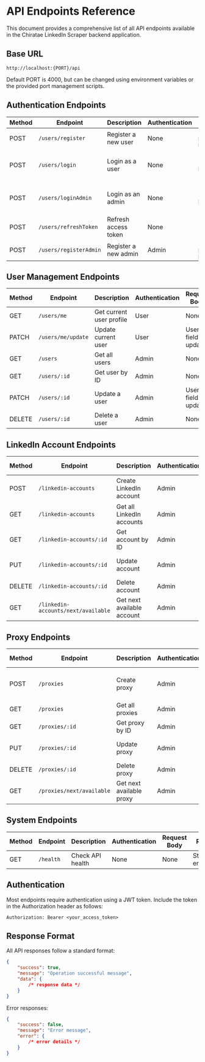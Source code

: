 # API Endpoints Reference

This document provides a comprehensive list of all API endpoints available in the Chiratae LinkedIn Scraper backend application.

## Base URL

```
http://localhost:{PORT}/api
```

Default PORT is 4000, but can be changed using environment variables or the provided port management scripts.

## Authentication Endpoints

| Method | Endpoint               | Description          | Authentication | Request Body                      | Response                 |
| ------ | ---------------------- | -------------------- | -------------- | --------------------------------- | ------------------------ |
| POST   | `/users/register`      | Register a new user  | None           | `{name, email, password, phone?}` | Success message          |
| POST   | `/users/login`         | Login as a user      | None           | `{email, password}`               | User details and tokens  |
| POST   | `/users/loginAdmin`    | Login as an admin    | None           | `{email, password}`               | Admin details and tokens |
| POST   | `/users/refreshToken`  | Refresh access token | None           | `{refreshToken}`                  | New access token         |
| POST   | `/users/registerAdmin` | Register a new admin | Admin          | `{name, email, password, phone?}` | Success message          |

## User Management Endpoints

| Method | Endpoint           | Description              | Authentication | Request Body          | Response        |
| ------ | ------------------ | ------------------------ | -------------- | --------------------- | --------------- |
| GET    | `/users/me`        | Get current user profile | User           | None                  | User details    |
| PATCH  | `/users/me/update` | Update current user      | User           | User fields to update | Updated user    |
| GET    | `/users`           | Get all users            | Admin          | None                  | List of users   |
| GET    | `/users/:id`       | Get user by ID           | Admin          | None                  | User details    |
| PATCH  | `/users/:id`       | Update a user            | Admin          | User fields to update | Updated user    |
| DELETE | `/users/:id`       | Delete a user            | Admin          | None                  | Success message |

## LinkedIn Account Endpoints

| Method | Endpoint                            | Description                | Authentication | Request Body                                | Response          |
| ------ | ----------------------------------- | -------------------------- | -------------- | ------------------------------------------- | ----------------- |
| POST   | `/linkedin-accounts`                | Create LinkedIn account    | Admin          | `{username, password, email, description?}` | Created account   |
| GET    | `/linkedin-accounts`                | Get all LinkedIn accounts  | Admin          | None                                        | List of accounts  |
| GET    | `/linkedin-accounts/:id`            | Get account by ID          | Admin          | None                                        | Account details   |
| PUT    | `/linkedin-accounts/:id`            | Update account             | Admin          | Account fields to update                    | Updated account   |
| DELETE | `/linkedin-accounts/:id`            | Delete account             | Admin          | None                                        | Success message   |
| GET    | `/linkedin-accounts/next/available` | Get next available account | Admin          | None                                        | Available account |

## Proxy Endpoints

| Method | Endpoint                  | Description              | Authentication | Request Body                                   | Response        |
| ------ | ------------------------- | ------------------------ | -------------- | ---------------------------------------------- | --------------- |
| POST   | `/proxies`                | Create proxy             | Admin          | `{host, port, protocol, username?, password?}` | Created proxy   |
| GET    | `/proxies`                | Get all proxies          | Admin          | None                                           | List of proxies |
| GET    | `/proxies/:id`            | Get proxy by ID          | Admin          | None                                           | Proxy details   |
| PUT    | `/proxies/:id`            | Update proxy             | Admin          | Proxy fields to update                         | Updated proxy   |
| DELETE | `/proxies/:id`            | Delete proxy             | Admin          | None                                           | Success message |
| GET    | `/proxies/next/available` | Get next available proxy | Admin          | None                                           | Available proxy |

## System Endpoints

| Method | Endpoint  | Description      | Authentication | Request Body | Response               |
| ------ | --------- | ---------------- | -------------- | ------------ | ---------------------- |
| GET    | `/health` | Check API health | None           | None         | Status and environment |

## Authentication

Most endpoints require authentication using a JWT token. Include the token in the Authorization header as follows:

```
Authorization: Bearer <your_access_token>
```

## Response Format

All API responses follow a standard format:

```json
{
	"success": true,
	"message": "Operation successful message",
	"data": {
		/* response data */
	}
}
```

Error responses:

```json
{
	"success": false,
	"message": "Error message",
	"error": {
		/* error details */
	}
}
```
